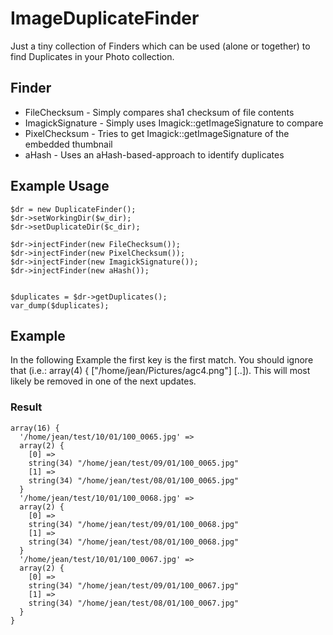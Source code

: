 # ImageDuplicateFinder

Just a tiny collection of Finders which can be used (alone or together) to find Duplicates in your Photo collection.

## Finder

* FileChecksum - Simply compares sha1 checksum of file contents
* ImagickSignature - Simply uses Imagick::getImageSignature to compare
* PixelChecksum - Tries to get Imagick::getImageSignature of the embedded thumbnail
* aHash - Uses an aHash-based-approach to identify duplicates

## Example Usage
 
```
$dr = new DuplicateFinder();
$dr->setWorkingDir($w_dir);
$dr->setDuplicateDir($c_dir);

$dr->injectFinder(new FileChecksum());
$dr->injectFinder(new PixelChecksum());
$dr->injectFinder(new ImagickSignature());
$dr->injectFinder(new aHash());


$duplicates = $dr->getDuplicates();
var_dump($duplicates);
```

## Example 

In the following Example the first key is the first match. You should ignore that (i.e.: array(4) { ["/home/jean/Pictures/agc4.png"] [..]). This will most likely be removed in one of the next updates.

### Result

```
array(16) {
  '/home/jean/test/10/01/100_0065.jpg' =>
  array(2) {
    [0] =>
    string(34) "/home/jean/test/09/01/100_0065.jpg"
    [1] =>
    string(34) "/home/jean/test/08/01/100_0065.jpg"
  }
  '/home/jean/test/10/01/100_0068.jpg' =>
  array(2) {
    [0] =>
    string(34) "/home/jean/test/09/01/100_0068.jpg"
    [1] =>
    string(34) "/home/jean/test/08/01/100_0068.jpg"
  }
  '/home/jean/test/10/01/100_0067.jpg' =>
  array(2) {
    [0] =>
    string(34) "/home/jean/test/09/01/100_0067.jpg"
    [1] =>
    string(34) "/home/jean/test/08/01/100_0067.jpg"
  }
}
```
